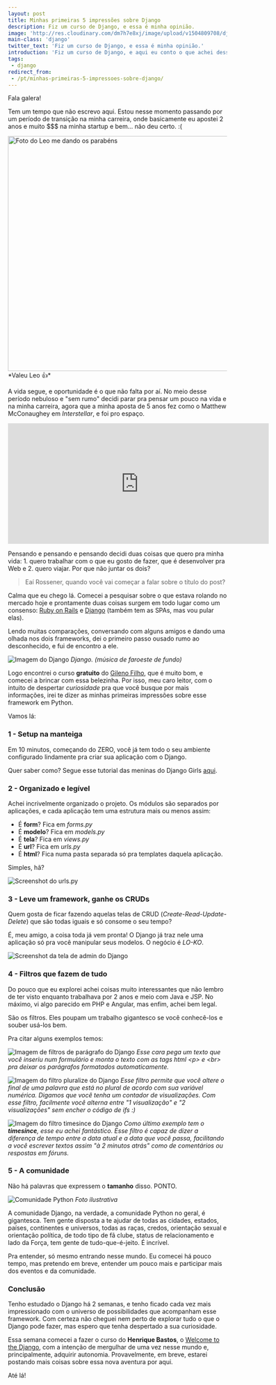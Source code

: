 ```yaml
---
layout: post
title: Minhas primeiras 5 impressões sobre Django
description: Fiz um curso de Django, e essa é minha opinião.
image: 'http://res.cloudinary.com/dm7h7e8xj/image/upload/v1504809708/django_g7djdj.jpg'
main-class: 'django'
twitter_text: 'Fiz um curso de Django, e essa é minha opinião.'
introduction: 'Fiz um curso de Django, e aqui eu conto o que achei desse framework Python.'
tags:
 - django
redirect_from:
 - /pt/minhas-primeiras-5-impressoes-sobre-django/
---
```


Fala galera!

Tem um tempo que não escrevo aqui. Estou nesse momento passando por um período de transição na minha carreira, onde basicamente eu apostei 2 anos e muito $$$ na minha startup e bem... não deu certo. :(

<img src="http://res.cloudinary.com/dm7h7e8xj/image/upload/v1504809082/you-failed_y2qkgy.jpg" alt="Foto do Leo me dando os parabéns" width="540" />
*Valeu Leo 👍*

A vida segue, e oportunidade é o que não falta por aí. No meio desse período nebuloso e "sem rumo" decidi parar pra pensar um pouco na vida e na minha carreira, agora que a minha aposta de 5 anos fez como o Matthew McConaughey em *Interstellar*, e foi pro espaço.

<center><iframe class="giphy-embed" src="https://giphy.com/embed/u4ywyvuQZbzag" width="600" height="277" frameborder="0" allowfullscreen="allowfullscreen"></iframe></center>

Pensando e pensando e pensando decidi duas coisas que quero pra minha vida: 1. quero trabalhar com o que eu gosto de fazer, que é desenvolver pra Web e 2. quero viajar. Por que não juntar os dois?

> Eaí Rossener, quando você vai começar a falar sobre o título do post?

Calma que eu chego lá. Comecei a pesquisar sobre o que estava rolando no mercado hoje e prontamente duas coisas surgem em todo lugar como um consenso: <a href="http://rubyonrails.org/" target="_blank">Ruby on Rails</a> e <a href="https://www.djangoproject.com/" target="_blank">Django</a> (também tem as SPAs, mas vou pular elas).

Lendo muitas comparações, conversando com alguns amigos e dando uma olhada nos dois frameworks, dei o primeiro passo ousado rumo ao desconhecido, e fui de encontro a ele.

![Imagem do Django](http://res.cloudinary.com/dm7h7e8xj/image/upload/v1501101216/django-1024x576_xi2qq9.jpg)
*Django. (música de faroeste de fundo)*

Logo encontrei o curso **gratuito** do <a href="https://www.udemy.com/python-3-na-web-com-django-basico-intermediario/learn/v4/overview" target="_blank">Gileno Filho</a>, que é muito bom, e comecei a brincar com essa belezinha. Por isso, meu caro leitor, com o intuito de despertar *curiosidade* pra que você busque por mais informações, irei te dizer as minhas primeiras impressões sobre esse framework em Python.

Vamos lá:

### 1 - Setup na manteiga

Em 10 minutos, começando do ZERO, você já tem todo o seu ambiente configurado lindamente pra criar sua aplicação com o Django.

Quer saber como? Segue esse tutorial das meninas do Django Girls <a href="https://tutorial.djangogirls.org/pt/django_installation/" target="_blank">aqui</a>.

### 2 - Organizado e legível

Achei incrivelmente organizado o projeto. Os módulos são separados por aplicações, e cada aplicação tem uma estrutura mais ou menos assim:

 - É **form**? Fica em *forms.py*
 - É **modelo**? Fica em *models.py*
 - É **tela**? Fica em *views.py*
 - É **url**? Fica em *urls.py*
 - É **html**? Fica numa pasta separada só pra templates daquela aplicação.

Simples, hã?

![Screenshot do urls.py](http://res.cloudinary.com/dm7h7e8xj/image/upload/v1501101482/Screen-Shot-2017-05-11-at-7.57.23-PM-1024x725_mkxqjb.png)

### 3 - Leve um framework, ganhe os CRUDs

Quem gosta de ficar fazendo aquelas telas de CRUD (*Create-Read-Update-Delete*) que são todas iguais e só consome o seu tempo?

É, meu amigo, a coisa toda já vem pronta! O Django já traz nele uma aplicação só pra você manipular seus modelos. O negócio é *LO-KO*.

![Screenshot da tela de admin do Django](http://res.cloudinary.com/dm7h7e8xj/image/upload/v1501101516/django-admin_qjkqsa.png)

### 4 - Filtros que fazem de tudo

Do pouco que eu explorei achei coisas muito interessantes que não lembro de ter visto enquanto trabalhava por 2 anos e meio com Java e JSP. No máximo, vi algo parecido em PHP e Angular, mas enfim, achei bem legal.

São os filtros. Eles poupam um trabalho gigantesco se você conhecê-los e souber usá-los bem.

Pra citar alguns exemplos temos:

![Imagem de filtros de parágrafo do Django](http://res.cloudinary.com/dm7h7e8xj/image/upload/v1501101548/filtros-django_qxbf51.png)
*Esse cara pega um texto que você inseriu num formulário e monta o texto com as tags html &lt;p&gt; e &lt;br&gt; pra deixar os parágrafos formatados automaticamente.*

![Imagem do filtro pluralize do Django](http://res.cloudinary.com/dm7h7e8xj/image/upload/v1501101632/filtro2_pjurss.png)
*Esse filtro permite que você altere o final de uma palavra que está no plural de acordo com sua variável numérica. Digamos que você tenha um contador de visualizações. Com esse filtro, facilmente você alterna entre "1 visualização" e "2 visualizações" sem encher o código de ifs :)*

![Imagem do filtro timesince do Django](http://res.cloudinary.com/dm7h7e8xj/image/upload/v1501101706/filtro3_tyvzgd.png)
*Como último exemplo tem o **timesince**, esse eu achei fantástico. Esse filtro é capaz de dizer a diferença de tempo entre a data atual e a data que você passa, facilitando a você escrever textos assim "à 2 minutos atrás" como de comentários ou respostas em fóruns.*

### 5 - A comunidade

Não há palavras que expressem o <strong>tamanho</strong> disso. PONTO.

![Comunidade Python](http://res.cloudinary.com/dm7h7e8xj/image/upload/v1501101809/comunidade_esnapp.jpg)
*Foto ilustrativa*

A comunidade Django, na verdade, a comunidade Python no geral, é gigantesca. Tem gente disposta a te ajudar de todas as cidades, estados, países, continentes e universos, todas as raças, credos, orientação sexual e orientação política, de todo tipo de fã clube, status de relacionamento e lado da Força, tem gente de tudo-que-é-jeito. É incrível.

Pra entender, só mesmo entrando nesse mundo. Eu comecei há pouco tempo, mas pretendo em breve, entender um pouco mais e participar mais dos eventos e da comunidade.

### Conclusão

Tenho estudado o Django há 2 semanas, e tenho ficado cada vez mais impressionado com o universo de possibilidades que acompanham esse framework. Com certeza não cheguei nem perto de explorar tudo o que o Django pode fazer, mas espero que tenha despertado a sua curiosidade.

Essa semana comecei a fazer o curso do **Henrique Bastos**, o <a href="http://welcometothedjango.com.br" target="_blank">Welcome to the Django</a>, com a intenção de mergulhar de uma vez nesse mundo e, principalmente, adquirir autonomia. Provavelmente, em breve, estarei postando mais coisas sobre essa nova aventura por aqui.

Até lá!
